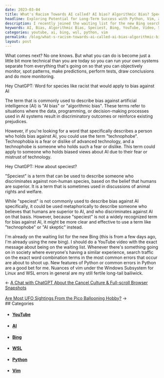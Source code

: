 ```yaml
---
date: 2023-03-04
title: What's Racism Towards AI called? AI bias? Algorithmic Bias? Speciest?
headline: Exploring Potential for Long-Term Success with Python, Vim, and Windows Subsystem for Linux
description: I recently joined the waiting list for the new Bing search engine and am already using it. I'm considering making a YouTube video to capitalize on the increased search traffic, and creating content about Python, Vim, and the Windows Subsystem for Linux. Join me on my journey as I explore these topics and uncover the potential for long-term success.
keywords: AI, Bias, Algorithmic Bias, Speciest, Bing, YouTube, Video, Search Traffic, Python, Vim, Windows Subsystem for Linux, WSL, Errors, Long-term Success
categories: youtube, ai, bing, wsl, python, vim
permalink: /blog/what-s-racism-towards-ai-called-ai-bias-algorithmic-bias-speciest/
layout: post
---
```



What comes next? No one knows. But what you can do is become just a little bit
more technical than you are today so you can run your own systems separate from
everything that's going on so that you can objectively monitor, spot patterns,
make predictions, perform tests, draw conclusions and do more monitoring.

Hey ChatGPT: Word for species like racist that would apply to bias against AI

The term that is commonly used to describe bias against artificial intelligence
(AI) is "AI bias" or "algorithmic bias". These terms refer to situations where
the data, programming, or decision-making processes used in AI systems result
in discriminatory outcomes or reinforce existing prejudices.

However, if you're looking for a word that specifically describes a person who holds bias against AI, you could use the term "technophobe". Technophobia is a fear or dislike of advanced technology, and a technophobe is someone who holds such a fear or dislike. This term could apply to someone who holds biased views about AI due to their fear or mistrust of technology.

Hey ChatGPT: How about speciest?

"Speciest" is a term that can be used to describe someone who discriminates
against non-human species, based on the belief that humans are superior. It is
a term that is sometimes used in discussions of animal rights and welfare.

While "speciest" is not commonly used to describe bias against AI specifically,
it could be used metaphorically to describe someone who believes that humans
are superior to AI, and who discriminates against AI on that basis. However,
because "speciest" is not a widely recognized term for bias against AI, it
might be more clear and effective to use a term like "technophobe" or "AI
skeptic" instead.

I'm already on the waiting list for the new Bing (this is from a few days ago,
I'm already using the new bing). I should do a YouTube video with the exact
message about being on the waiting list. Whenever there's something going on in
society where everyone's having a similar experience, search traffic on the
exact word combination terms in the most common errors that occur are about to
shoot up. New features of Python or common errors in Python are a good bet for
me. Nuances of vim under the Windows Subsystem for Linux and WSL errors in
general are my still fertile long-tail bailiwick.


<div class="arrow-links"><div class="post-nav-prev"><span class="arrow">&larr;&nbsp;</span><a href="/blog/a-chat-with-chatgpt-about-the-cancel-culture-full-scroll-browser-snapshots/">A Chat with ChatGPT About the Cancel Culture & Full-scroll Browser Snapshots</a></div> &nbsp; <div class="post-nav-next"><a href="/blog/are-most-ufo-sightings-from-the-pico-ballooning-hobby/">Are Most UFO Sightings From the Pico Ballooning Hobby?</a><span class="arrow">&nbsp;&rarr;</span></div></div>
## Categories

<ul>
<li><h4><a href='/youtube/'>YouTube</a></h4></li>
<li><h4><a href='/ai/'>AI</a></h4></li>
<li><h4><a href='/bing/'>Bing</a></h4></li>
<li><h4><a href='/wsl/'>WSL</a></h4></li>
<li><h4><a href='/python/'>Python</a></h4></li>
<li><h4><a href='/vim/'>Vim</a></h4></li></ul>